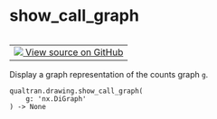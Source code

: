 # show_call_graph


<table class="tfo-notebook-buttons tfo-api nocontent" align="left">
<td>
  <a target="_blank" href="https://github.com/quantumlib/cirq-qubitization/blob/main/qualtran/drawing/_show_funcs.py#L56-L58">
    <img src="https://www.tensorflow.org/images/GitHub-Mark-32px.png" />
    View source on GitHub
  </a>
</td>
</table>



Display a graph representation of the counts graph `g`.


<pre class="devsite-click-to-copy prettyprint lang-py tfo-signature-link">
<code>qualtran.drawing.show_call_graph(
    g: 'nx.DiGraph'
) -> None
</code></pre>



<!-- Placeholder for "Used in" -->
